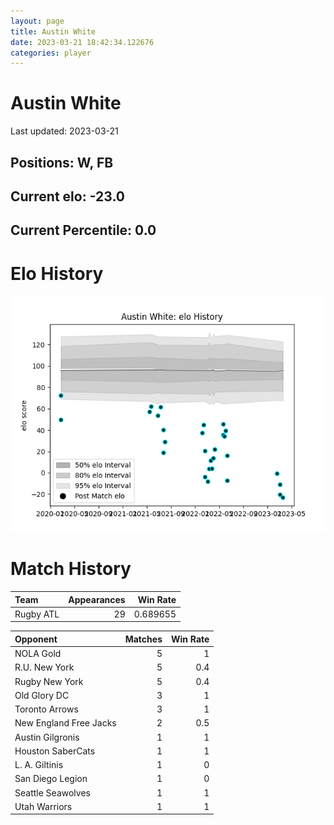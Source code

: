 ```yaml
---  
layout: page  
title: Austin White  
date: 2023-03-21 18:42:34.122676  
categories: player  
---
```

# Austin White


Last updated: 2023-03-21
## Positions: W, FB

## Current elo: -23.0

## Current Percentile: 0.0

# Elo History


![elo history](history_AustinWhite.png)
# Match History


| Team      |   Appearances |   Win Rate |
|:----------|--------------:|-----------:|
| Rugby ATL |            29 |   0.689655 |

| Opponent               |   Matches |   Win Rate |
|:-----------------------|----------:|-----------:|
| NOLA Gold              |         5 |        1   |
| R.U. New York          |         5 |        0.4 |
| Rugby New York         |         5 |        0.4 |
| Old Glory DC           |         3 |        1   |
| Toronto Arrows         |         3 |        1   |
| New England Free Jacks |         2 |        0.5 |
| Austin Gilgronis       |         1 |        1   |
| Houston SaberCats      |         1 |        1   |
| L. A. Giltinis         |         1 |        0   |
| San Diego Legion       |         1 |        0   |
| Seattle Seawolves      |         1 |        1   |
| Utah Warriors          |         1 |        1   |